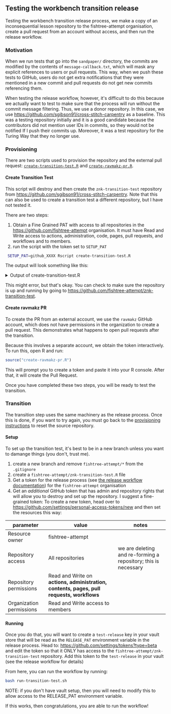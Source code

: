 ## Testing the workbench transition release

Testing the workbench transition release process, we make a copy of an
inconsequential lesson repository to the fishtree-attempt organisation, create
a pull request from an account without access, and then run the release
workflow. 

### Motivation 

When we run tests that go into the `sandpaper/` directory, the commits are
modified by the contents of `message-callback.txt`, which will mask any explicit
references to users or pull requests. This way, when we push these tests to 
GitHub, users do not get extra notifications that they were mentioned in a new
commit and pull requests do not get new commits referencing them.

When testing the release workflow, however, it's difficult to do this because we
actually want to test to make sure that the process will run without the commit
message filtering. Thus, we use a donor repository. In this case, we use
<https://github.com/sgibson91/cross-stitch-carpentry> as a baseline. This was a
testing repository initially and it is a good candidate because the contributors
did not mention user IDs in commits, so they would not be notified If I push
their commits up. Moreover, it was a test repository for the Turing Way that
they no longer use.

### Provisioning

There are two scripts used to provision the repository and the external pull
request: [`create-transition-test.R`](create-transition-test.R) and 
[`create-ravmakz-pr.R`](create-ravmakz-pr.R). 

#### Create Transition Test

This script will destroy and then create the `znk-transition-test` repository
from <https://github.com/sgibson91/cross-stitch-carpentry>. Note that this can
also be used to create a transition test a different repository, but I have not
tested it. 

There are two steps:

1. Obtain a Fine Grained PAT with access to all repositories in the 
   <https://github.com/fishtree-attempt> organisation. It must have Read and
   Write access to actions, administration, code, pages, pull requests, and
   workflows and to members.
2. run the script with the token set to `SETUP_PAT`

```sh
 SETUP_PAT=github_XXXX Rscript create-transition-test.R
```


The output will look something like this:

<details>
<summary>Output of create-transition-test.R</summary>

```
Linking to libgit2 v1.4.2, ssh support: YES
Global config: /home/zhian/.gitconfig
Default user: Zhian N. Kamvar <zkamvar@gmail.com>
ℹ creating a new repository called `fishtree-attempt/znk-transition-test`
ℹ importing `sgibson91/cross-stitch-carpentry` to `fishtree-attempt/znk-transition-test`
ℹ Setting gh-pages as default
ℹ Setting permissions
trying URL 'https://github.com/carpentries/actions/raw/main/update-styles/update-styles.sh'
Content type 'text/plain; charset=utf-8' length 2448 bytes
==================================================
downloaded 2448 bytes

Running bash /tmp/RtmpaLsTG4/file99447fafb9ef
::group::Fetch Styles
From https://github.com/carpentries/styles
 * [new branch]      gh-pages   -> styles-ref
 * [new branch]      gh-pages   -> styles/gh-pages
::endgroup::
::group::Synchronize Styles
There are 238 changes upstream
Testing merge using recursive strategy, accepting upstream changes without committing
Automatic merge went well; stopped before committing as requested
Creating squash commit later
/tmp/RtmpaLsTG4/file99447fafb9ef: line 80: $GITHUB_OUTPUT: ambiguous redirect
Error in "callr::run(\"bash\", run_styles, echo = TRUE, echo_cmd = TRUE)" : 
  ! System command 'bash' failed
Error in eval(handler$expr, handler$envir) : 
  argument is missing, with no default
Calls: <Anonymous> -> deferred_run -> execute_handlers
```

</details>

This might error, but that's okay. You can check to make sure the repository is
up and running by going to <https://github.com/fishtree-attempt/znk-transition-test>.

#### Create ravmakz PR

To create the PR from an external account, we use the `ravmakz` GitHub account, 
which does not have permissions in the organization to create a pull request.
This demonstrates what happens to open pull requests after the transition.

Because this involves a separate account, we obtain the token interactively.
To run this, open R and run:

```r
source("create-ravmakz-pr.R")
```

This will prompt you to create a token and paste it into your R console. After
that, it will create the Pull Request.

Once you have completed these two steps, you will be ready to test the transition.

### Transition

The transition step uses the same machinery as the release process. Once this is
done, if you want to try again, you must go back to the [provisioning 
instructions](#provisioning) to reset the source repository.

#### Setup 

To set up the transition test, it's best to be in a new branch unless you want
to damange things (you don't, trust me). 

1. create a new branch and remove `fishtree-attempt/*` from the `.gitignore`
2. create a `fishtree-attempt/znk-transition-test.R` file
3. Get a token for the release process (see [the release workflow
   documentation](release-workflow.md#fine-grained-pat-preferred)) for the
   `fishtree-attempt` organisation
4. Get an _additional_ GitHub token that has admin and repository rights that
   will allow you to destroy and set up the repository. I suggest a
   fine-grained token:
   To create a new token, head over to <https://github.com/settings/personal-access-tokens/new> and then set the resources this way:
   
  | parameter | value | notes |
  | --------- | ----- | ----- |
  | Resource owner | fishtree-attempt | |
  | Repository access | All repositories | we are deleting and re-forming a repository; this is necessary |
  | Repository permissions | Read and Write on **actions, administration, contents, pages, pull requests, workflows** |  |
  | Organization permissions | Read and Write access to members |  |

#### Running

Once you do that, you will want to create a `test-release` key in your vault
store that will be read as the `RELEASE_PAT` environment variable in the release
process. Head to: <https://github.com/settings/tokens?type=beta> and edit the
token so that it ONLY has access to the `fishtree-attempt/znk-transition-test`
repository. Add this token to the `test-release` in your vault (see the release
workflow for details)

From here, you can run the workflow by running:

```sh
bash run-transition-test.sh
```

NOTE: if you don't have vault setup, then you will need to modify this to allow
access to the RELEASE_PAT environment variable.


If this works, then congratulations, you are able to run the workflow!
